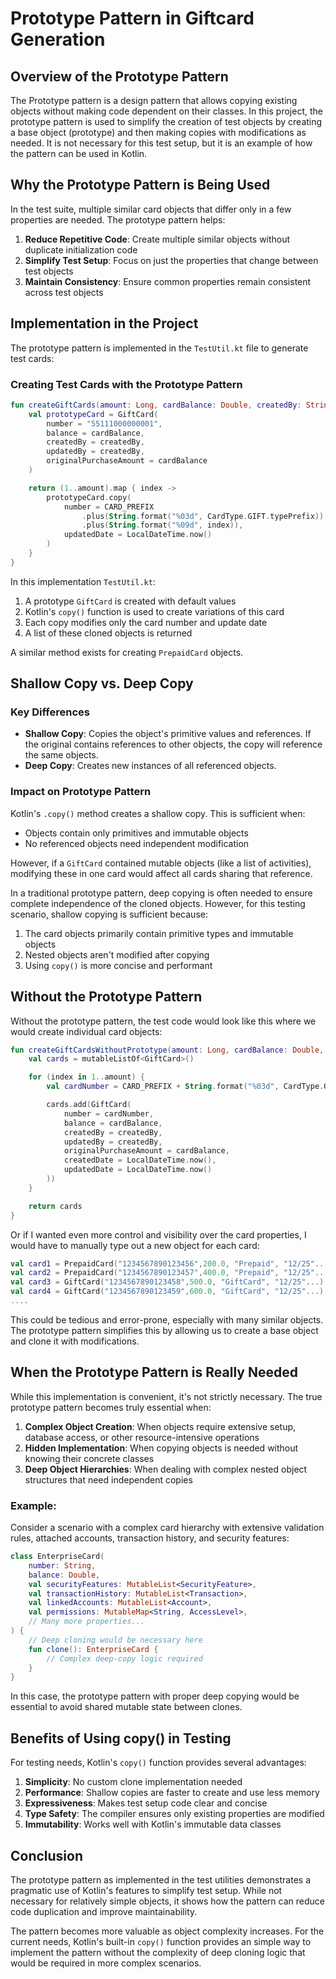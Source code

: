 # Prototype Pattern in Giftcard Generation

## Overview of the Prototype Pattern

The Prototype pattern is a design pattern that allows copying existing objects without making code dependent on their classes. 
In this project, the prototype pattern is used to simplify the creation of test objects by creating a base object (prototype) and then making copies with modifications as needed.
It is not necessary for this test setup, but it is an example of how the pattern can be used in Kotlin.

## Why the Prototype Pattern is Being Used

In the test suite, multiple similar card objects that differ only in a few properties are needed. The prototype pattern helps:

1. **Reduce Repetitive Code**: Create multiple similar objects without duplicate initialization code
2. **Simplify Test Setup**: Focus on just the properties that change between test objects
3. **Maintain Consistency**: Ensure common properties remain consistent across test objects

## Implementation in the Project

The prototype pattern is implemented in the `TestUtil.kt` file to generate test cards:

### Creating Test Cards with the Prototype Pattern

```kotlin
fun createGiftCards(amount: Long, cardBalance: Double, createdBy: String): List<GiftCard> {
    val prototypeCard = GiftCard(
        number = "55111000000001",
        balance = cardBalance,
        createdBy = createdBy,
        updatedBy = createdBy,
        originalPurchaseAmount = cardBalance
    )

    return (1..amount).map { index ->
        prototypeCard.copy(
            number = CARD_PREFIX
                .plus(String.format("%03d", CardType.GIFT.typePrefix))
                .plus(String.format("%09d", index)),
            updatedDate = LocalDateTime.now()
        )
    }
}
```

In this implementation `TestUtil.kt`:

1. A prototype `GiftCard` is created with default values
2. Kotlin's `copy()` function is used to create variations of this card
3. Each copy modifies only the card number and update date
4. A list of these cloned objects is returned

A similar method exists for creating `PrepaidCard` objects.

## Shallow Copy vs. Deep Copy

### Key Differences

- **Shallow Copy**: Copies the object's primitive values and references. If the original contains references to other objects, the copy will reference the same objects.
- **Deep Copy**: Creates new instances of all referenced objects.

### Impact on Prototype Pattern

Kotlin's `.copy()` method creates a shallow copy. This is sufficient when:
- Objects contain only primitives and immutable objects
- No referenced objects need independent modification

However, if a `GiftCard` contained mutable objects (like a list of activities), modifying these in one card would affect all cards sharing that reference.

In a traditional prototype pattern, deep copying is often needed to ensure complete independence of the cloned objects.
However, for this testing scenario, shallow copying is sufficient because:

1. The card objects primarily contain primitive types and immutable objects
2. Nested objects aren't modified after copying
3. Using `copy()` is more concise and performant

## Without the Prototype Pattern

Without the prototype pattern, the test code would look like this where we would create individual card objects:

```kotlin
fun createGiftCardsWithoutPrototype(amount: Long, cardBalance: Double, createdBy: String): List<GiftCard> {
    val cards = mutableListOf<GiftCard>()

    for (index in 1..amount) {
        val cardNumber = CARD_PREFIX + String.format("%03d", CardType.GIFT.typePrefix) + String.format("%09d", index)

        cards.add(GiftCard(
            number = cardNumber,
            balance = cardBalance,
            createdBy = createdBy,
            updatedBy = createdBy,
            originalPurchaseAmount = cardBalance,
            createdDate = LocalDateTime.now(),
            updatedDate = LocalDateTime.now()
        ))
    }

    return cards
}
```
Or if I wanted even more control and visibility over the card properties, I would have to manually type out a new object for each card:

```kotlin
val card1 = PrepaidCard("1234567890123456",200.0, "Prepaid", "12/25"...)
val card2 = PrepaidCard("1234567890123457",400.0, "Prepaid", "12/25"...)
val card3 = GiftCard("1234567890123458",500.0, "GiftCard", "12/25"...)
val card4 = GiftCard("1234567890123459",600.0, "GiftCard", "12/25"...)
....
```

This could be tedious and error-prone, especially with many similar objects. The prototype pattern simplifies this by allowing us to create a base object and clone it with modifications.

## When the Prototype Pattern is Really Needed

While this implementation is convenient, it's not strictly necessary. The true prototype pattern becomes truly essential when:

1. **Complex Object Creation**: When objects require extensive setup, database access, or other resource-intensive operations
2. **Hidden Implementation**: When copying objects is needed without knowing their concrete classes
3. **Deep Object Hierarchies**: When dealing with complex nested object structures that need independent copies

### Example:

Consider a scenario with a complex card hierarchy with extensive validation rules, attached accounts, transaction history, and security features:

```kotlin
class EnterpriseCard(
    number: String,
    balance: Double,
    val securityFeatures: MutableList<SecurityFeature>,
    val transactionHistory: MutableList<Transaction>,
    val linkedAccounts: MutableList<Account>,
    val permissions: MutableMap<String, AccessLevel>,
    // Many more properties...
) {
    // Deep cloning would be necessary here
    fun clone(): EnterpriseCard {
        // Complex deep-copy logic required
    }
}
```

In this case, the prototype pattern with proper deep copying would be essential to avoid shared mutable state between clones.

## Benefits of Using copy() in Testing

For testing needs, Kotlin's `copy()` function provides several advantages:

1. **Simplicity**: No custom clone implementation needed
2. **Performance**: Shallow copies are faster to create and use less memory
3. **Expressiveness**: Makes test setup code clear and concise
4. **Type Safety**: The compiler ensures only existing properties are modified
5. **Immutability**: Works well with Kotlin's immutable data classes

## Conclusion

The prototype pattern as implemented in the test utilities demonstrates a pragmatic use of Kotlin's features to simplify test setup. 
While not necessary for relatively simple objects, it shows how the pattern can reduce code duplication and improve maintainability.

The pattern becomes more valuable as object complexity increases. For the current needs, Kotlin's built-in `copy()` 
function provides an simple way to implement the pattern without the complexity of deep cloning logic that would be required in more complex scenarios.
